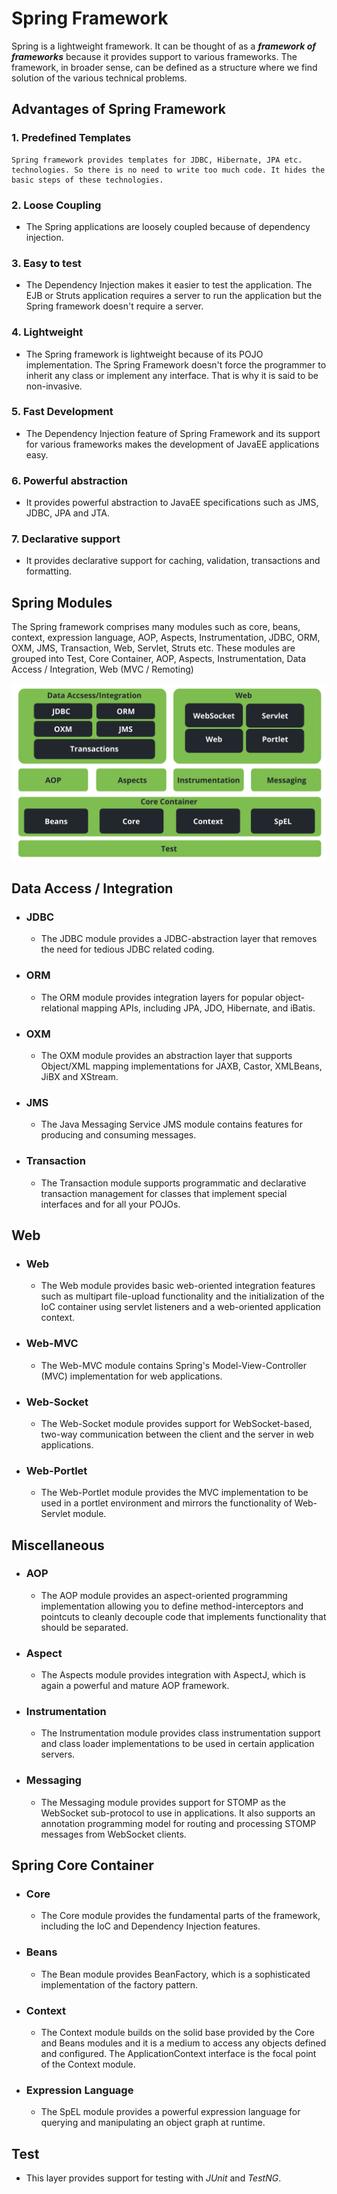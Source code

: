 # Spring Framework
Spring is a lightweight framework. It can be thought of as a ***framework of frameworks*** because it provides support to various frameworks. The framework, in broader sense, can be defined as a structure where we find solution of the various technical problems.
## Advantages of Spring Framework
### 1. **Predefined Templates**
    Spring framework provides templates for JDBC, Hibernate, JPA etc. technologies. So there is no need to write too much code. It hides the basic steps of these technologies.
### 2. **Loose Coupling**
   - The Spring applications are loosely coupled because of dependency injection.
### 3. **Easy to test**
   - The Dependency Injection makes it easier to test the application. The EJB or Struts application requires a server to run the application but the Spring framework doesn't        require a server.
### 4. **Lightweight**
   - The Spring framework is lightweight because of its POJO implementation. The Spring Framework doesn't force the programmer to inherit any class or implement any interface.        That is why it is said to be non-invasive.
### 5. **Fast Development**
   - The Dependency Injection feature of Spring Framework and its support for various frameworks makes the development of JavaEE applications easy.
### 6. **Powerful abstraction**
   - It provides powerful abstraction to JavaEE specifications such as JMS, JDBC, JPA and JTA.
### 7. **Declarative support**
   - It provides declarative support for caching, validation, transactions and formatting.
## Spring Modules
The Spring framework comprises many modules such as core, beans, context, expression language, AOP, Aspects, Instrumentation, JDBC, ORM, OXM, JMS, Transaction, Web, Servlet, Struts etc. These modules are grouped into Test, Core Container, AOP, Aspects, Instrumentation, Data Access / Integration, Web (MVC / Remoting)

![This is spring modules](image/spring-modules.png)

## Data Access / Integration
- ### JDBC
  - The JDBC module provides a JDBC-abstraction layer that removes the need for tedious JDBC related coding.
- ### ORM
  - The ORM module provides integration layers for popular object-relational mapping APIs, including JPA, JDO, Hibernate, and iBatis.
- ### OXM
  - The OXM module provides an abstraction layer that supports Object/XML mapping implementations for JAXB, Castor, XMLBeans, JiBX and XStream.
- ### JMS
  - The Java Messaging Service JMS module contains features for producing and consuming messages.
- ### Transaction
  - The Transaction module supports programmatic and declarative transaction management for classes that implement special interfaces and for all your POJOs.

## Web
- ### Web
  - The Web module provides basic web-oriented integration features such as multipart file-upload functionality and the initialization of the IoC container using servlet         listeners and a web-oriented application context.
- ### Web-MVC
  - The Web-MVC module contains Spring's Model-View-Controller (MVC) implementation for web applications.
- ### Web-Socket
  - The Web-Socket module provides support for WebSocket-based, two-way communication between the client and the server in web applications.
- ### Web-Portlet
  - The Web-Portlet module provides the MVC implementation to be used in a portlet environment and mirrors the functionality of Web-Servlet module.

## Miscellaneous
- ### AOP
  - The AOP module provides an aspect-oriented programming implementation allowing you to define method-interceptors and pointcuts to cleanly decouple code that implements       functionality that should be separated.
- ### Aspect
  - The Aspects module provides integration with AspectJ, which is again a powerful and mature AOP framework.
- ### Instrumentation
  - The Instrumentation module provides class instrumentation support and class loader implementations to be used in certain application servers.
- ### Messaging
  - The Messaging module provides support for STOMP as the WebSocket sub-protocol to use in applications. It also supports an annotation programming model for routing and          processing STOMP messages from WebSocket clients.

## Spring Core Container
- ### Core
  - The Core module provides the fundamental parts of the framework, including the IoC and Dependency Injection features.
- ### Beans
  - The Bean module provides BeanFactory, which is a sophisticated implementation of the factory pattern.
- ### Context
  - The Context module builds on the solid base provided by the Core and Beans modules and it is a medium to access any objects defined and configured. The                       ApplicationContext interface is the focal point of the Context module.
- ### Expression Language
  - The SpEL module provides a powerful expression language for querying and manipulating an object graph at runtime.

## Test
- This layer provides support for testing with *JUnit* and *TestNG*.
